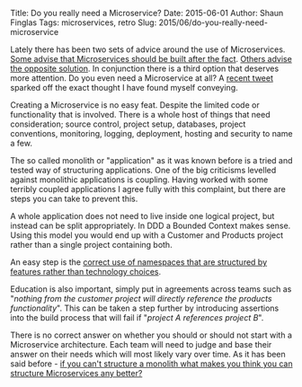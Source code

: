 Title: Do you really need a Microservice?
Date: 2015-06-01
Author: Shaun Finglas
Tags: microservices, retro
Slug: 2015/06/do-you-really-need-microservice

Lately there has been two sets of advice around the use of
Microservices. [Some advise that Microservices should be built after the
fact](http://martinfowler.com/bliki/MonolithFirst.html). [Others advise
the opposite
solution](http://www.martinfowler.com/articles/dont-start-monolith.html).
In conjunction there is a third option that deserves more attention. Do
you even need a Microservice at all? A [recent
tweet](https://twitter.com/natpryce/status/593763168977088513) sparked
off the exact thought I have found myself conveying.

Creating a Microservice is no easy feat. Despite the limited code or
functionality that is involved. There is a whole host of things that
need consideration; source control, project setup, databases, project
conventions, monitoring, logging, deployment, hosting and security to
name a few.

The so called monolith or "application" as it was known before is a
tried and tested way of structuring applications. One of the big
criticisms levelled against monolithic applications is coupling. Having
worked with some terribly coupled applications I agree fully with this
complaint, but there are steps you can take to prevent this.

A whole application does not need to live inside one logical project,
but instead can be split appropriately. In DDD a Bounded Context makes
sense. Using this model you would end up with a Customer and Products
project rather than a single project containing both.

An easy step is the [correct use of namespaces that are structured by
features rather than technology
choices](https://blog.shaunfinglas.co.uk/2014/07/i-need-to-stop-misusing-namespaces.html).

Education is also important, simply put in agreements across teams such
as "*nothing from the customer project will directly reference the
products functionality*". This can be taken a step further by
introducing assertions into the build process that will fail if
"*project A references project B*".

There is no correct answer on whether you should or should not start
with a Microservice architecture. Each team will need to judge and base
their answer on their needs which will most likely vary over time. As it
has been said before - [if you can't structure a monolith what makes you
think you can structure Microservices any
better?](http://www.codingthearchitecture.com/2014/07/06/distributed_big_balls_of_mud.html)
